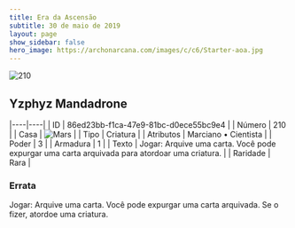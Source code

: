 ```yaml
---
title: Era da Ascensão
subtitle: 30 de maio de 2019
layout: page
show_sidebar: false
hero_image: https://archonarcana.com/images/c/c6/Starter-aoa.jpg
---
```


![210](https://cdn.keyforgegame.com/media/card_front/pt/435_210_VJ267WC3W2V7_pt.png)

## Yzphyz Mandadrone

|----|----|
| ID | 86ed23bb-f1ca-47e9-81bc-d0ece55bc9e4 |
| Número | 210 |
| Casa | ![Mars](https://archonarcana.com/images/thumb/d/de/Mars.png/22px-Mars.png "Marte") |
| Tipo | Criatura |
| Atributos | Marciano • Cientista |
| Poder | 3 |
| Armadura | 1 |
| Texto | Jogar: Arquive uma carta. Você pode expurgar uma carta arquivada para atordoar uma criatura. |
| Raridade | Rara |

### Errata

Jogar: Arquive uma carta. Você pode expurgar uma carta arquivada. Se o fizer, atordoe uma criatura.
